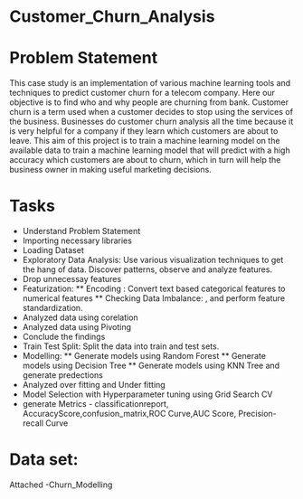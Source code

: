# Customer_Churn_Analysis

# Problem Statement
This case study is an implementation of various machine learning tools and techniques to predict customer churn for a telecom company. Here our objective is to find who and why people are churning from bank. Customer churn is a term used when a customer decides to stop using the services of the business. Businesses do customer churn analysis all the time because it is very helpful for a company if they learn which customers are about to leave.
This aim of this project is to train a machine learning model on the available data to train a machine learning model that will predict with a high accuracy which customers are about to churn, which in turn will help the business owner in making useful marketing decisions.

# Tasks
* Understand Problem Statement
* Importing necessary libraries
* Loading Dataset
* Exploratory Data Analysis: Use various visualization techniques to get the hang of data. Discover patterns, observe and analyze features.
* Drop unnecessay features
* Featurization:
  ** Encoding : Convert text based categorical features to numerical features
  ** Checking Data Imbalance: , and perform feature standardization.
* Analyzed data using corelation
* Analyzed data using Pivoting
* Conclude the findings 
* Train Test Split: Split the data into train and test sets.
* Modelling:
  ** Generate models using Random Forest
  ** Generate models using Decision Tree
  ** Generate models using KNN Tree and generate predections
* Analyzed over fitting and Under fitting
* Model Selection with Hyperparameter tuning using Grid Search CV
* generate Metrics - classificationreport, AccuracyScore,confusion_matrix,ROC Curve,AUC Score, Precision-recall Curve

# Data set:
Attached -Churn_Modelling
